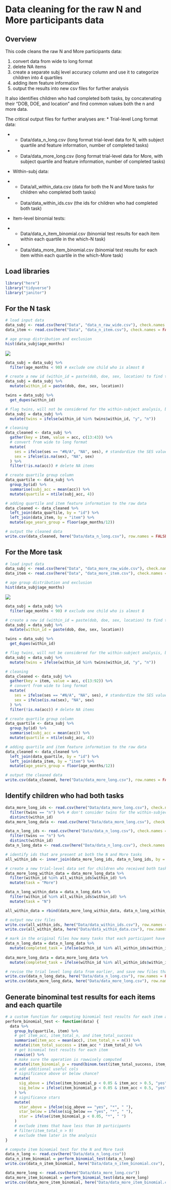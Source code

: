 Data cleaning for the raw N and More participants data
================

## Overview

This code cleans the raw N and More participants data:

1.  convert data from wide to long format
2.  delete NA items
3.  create a separate subj level accuracy column and use it to
    categorize children into 4 quartiles
4.  adding item feature information
5.  output the results into new csv files for further analysis

It also identifies children who had completed both tasks, by
concatenating their “DOB, DOE, and location” and find common values both
the n and more data.

The critical output files for further analyses are: \* Trial-level Long
format data:

-   -   Data/data\_n\_long.csv (long format trial-level data for N, with
        subject quartile and feature information, number of completed
        tasks)  

-   -   Data/data\_more\_long.csv (long format trial-level data for
        More, with subject quartile and feature information, number of
        completed tasks)

-   Within-subj data:

-   -   Data/all\_within\_data.csv (data for both the N and More tasks
        for children who completed both tasks)

-   -   Data/data\_within\_ids.csv (the ids for children who had
        completed both task)

-   Item-level binomial tests:

-   -   Data/data\_n\_item\_binomial.csv (binomial test results for each
        item within each quartile in the which-N task)

-   -   Data/data\_more\_item\_binomial.csv (binomial test results for
        each item within each quartile in the which-More task)

## Load libraries

``` r
library("here")
library("tidyverse")
library("janitor")
```

## For the N task

``` r
# load input data
data_subj <- read.csv(here("Data", "data_n_raw_wide.csv"), check.names = FALSE)
data_item <- read.csv(here("Data", "data_n_item.csv"), check.names = FALSE)

# age group distribution and exclusion
hist(data_subj$age_months)
```

![](Data-cleaning_files/figure-gfm/unnamed-chunk-2-1.png)<!-- -->

``` r
data_subj = data_subj %>%
  filter(age_months < 90) # exclude one child who is almost 8

# create a new id (within_id = paste(dob, doe, sex, location) to find twins
data_subj = data_subj %>%
  mutate(within_id = paste(dob, doe, sex, location))

twins = data_subj %>%
  get_dupes(within_id)

# flag twins, will not be considered for the within-subject analysis, because there is no way to link one twin's N data to More data  
data_subj = data_subj %>%
  mutate(twins = ifelse(within_id %in% twins$within_id, "y", "n"))

# cleaning
data_cleaned <- data_subj %>%
  gather(key = item, value = acc, c(13:43)) %>%
  # convert from wide to long format
  mutate(
    ses = ifelse(ses == "#N/A", "NA", ses), # standardize the SES values
    sex = ifelse(is.na(sex), "NA", sex)
  ) %>%
  filter(!is.na(acc)) # delete NA items

# create quartile group column
data_quartile <- data_subj %>%
  group_by(id) %>%
  summarise(subj_acc = mean(acc)) %>%
  mutate(quartile = ntile(subj_acc, 4))

# adding quartile and item feature information to the raw data
data_cleaned <- data_cleaned %>%
  left_join(data_quartile, by = "id") %>%
  left_join(data_item, by = "item") %>%
  mutate(age_years_group = floor(age_months/12))

# output the cleaned data
write.csv(data_cleaned, here("Data/data_n_long.csv"), row.names = FALSE)
```

## For the More task

``` r
# load input data
data_subj <- read.csv(here("Data", "data_more_raw_wide.csv"), check.names = FALSE)
data_item <- read.csv(here("Data", "data_more_item.csv"), check.names = FALSE)

# age group distribution and exclusion
hist(data_subj$age_months)
```

![](Data-cleaning_files/figure-gfm/unnamed-chunk-3-1.png)<!-- -->

``` r
data_subj = data_subj %>%
  filter(age_months < 90) # exclude one child who is almost 8

# create a new id (within_id = paste(dob, doe, sex, location) to find twins
data_subj = data_subj %>%
  mutate(within_id = paste(dob, doe, sex, location))

twins = data_subj %>%
  get_dupes(within_id)

# flag twins, will not be considered for the within-subject analysis, because there is no way to link one twin's N data to More data  
data_subj = data_subj %>%
  mutate(twins = ifelse(within_id %in% twins$within_id, "y", "n"))

# cleaning
data_cleaned <- data_subj %>%
  gather(key = item, value = acc, c(13:92)) %>%
  # convert from wide to long format
  mutate(
    ses = ifelse(ses == "#N/A", "NA", ses), # standardize the SES values
    sex = ifelse(is.na(sex), "NA", sex)
  ) %>%
  filter(!is.na(acc)) # delete NA items

# create quartile group column
data_quartile <- data_subj %>%
  group_by(id) %>%
  summarise(subj_acc = mean(acc)) %>%
  mutate(quartile = ntile(subj_acc, 4))

# adding quartile and item feature information to the raw data
data_cleaned <- data_cleaned %>%
  left_join(data_quartile, by = "id") %>%
  left_join(data_item, by = "item") %>%
  mutate(age_years_group = floor(age_months/12))

# output the cleaned data
write.csv(data_cleaned, here("Data/data_more_long.csv"), row.names = FALSE)
```

## Identify children who had both tasks

``` r
data_more_long_ids <- read.csv(here("Data/data_more_long.csv"), check.names = FALSE) %>%
  filter(twins == "n") %>% # don't consider twins for the within-subject analysis, because there is no way to link one twin's N data to More data  
  distinct(within_id)
data_more_long_data <- read.csv(here("Data/data_more_long.csv"), check.names = FALSE)

data_n_long_ids <- read.csv(here("Data/data_n_long.csv"), check.names = FALSE) %>%
  filter(twins == "n") %>%
  distinct(within_id) 
data_n_long_data <- read.csv(here("Data/data_n_long.csv"), check.names = FALSE)

# identify ids that are present at both the N and More tasks
all_within_ids <- inner_join(data_more_long_ids, data_n_long_ids, by = "within_id", all = TRUE) # find children who did both tasks

# create a new trial-level data set for children who received both tasks 
data_more_long_within_data = data_more_long_data %>%
  filter(within_id %in% all_within_ids$within_id) %>%
  mutate(task = "More")

data_n_long_within_data = data_n_long_data %>%
  filter(within_id %in% all_within_ids$within_id) %>%
  mutate(task = "N")

all_within_data = rbind(data_more_long_within_data, data_n_long_within_data)

# output new csv files
write.csv(all_within_ids, here("Data/data_within_ids.csv"), row.names = F)
write.csv(all_within_data, here("Data/data_within_data.csv"), row.names = F)

# mark in the original files how many tasks that each participant have participated
data_n_long_data = data_n_long_data %>%
  mutate(completed_task = ifelse(within_id %in% all_within_ids$within_id, 2, 1))
  
data_more_long_data = data_more_long_data %>%
  mutate(completed_task = ifelse(within_id %in% all_within_ids$within_id, 2, 1))

# revise the trial level long data from earlier, and save new files that contain the number of completed tasks
write.csv(data_n_long_data, here("Data/data_n_long.csv"), row.names = FALSE)
write.csv(data_more_long_data, here("Data/data_more_long.csv"), row.names = FALSE)
```

## Generate binominal test results for each items and each quartile

``` r
# a custom function for computing binomial test results for each item and each quartile
perform_binomial_test <- function(data) {
  data %>%
    group_by(quartile, item) %>%
    # get item_acc, item_total_n, and item_total_success
    summarise(item_acc = mean(acc), item_total_n = n()) %>%
    mutate(item_total_success = item_acc * item_total_n) %>%
    # get binomial test results for each item
    rowwise() %>%
    # make sure the operation is rowwisely computed
    mutate(item_binomial_p = round(binom.test(item_total_success, item_total_n, 0.5)$p.value, 4)) %>%
    # add additional useful cols
    # significance above or below chance?
    mutate(
      sig_above = ifelse(item_binomial_p < 0.05 & item_acc > 0.5, "yes", "no"),
      sig_below = ifelse(item_binomial_p < 0.05 & item_acc < 0.5, "yes", "no")
    ) %>%
    # significance stars
    mutate(
      star_above = ifelse(sig_above == "yes", "*", " "),
      star_below = ifelse(sig_below == "yes", "*", " "),
      star = ifelse(item_binomial_p < 0.05, "*", " ")
    ) 
    # exclude items that have less than 10 participants
    # filter(item_total_n > 9)
    # exclude them later in the analysis
}

# compute item binomial test for the N and More task
data_n_long <- read.csv(here("Data/data_n_long.csv"))
data_n_item_binomial = perform_binomial_test(data_n_long)
write.csv(data_n_item_binomial, here("Data/data_n_item_binomial.csv"), row.names = FALSE)

data_more_long <- read.csv(here("Data/data_more_long.csv"))
data_more_item_binomial = perform_binomial_test(data_more_long)
write.csv(data_more_item_binomial, here("Data/data_more_item_binomial.csv"), row.names = FALSE)
```
